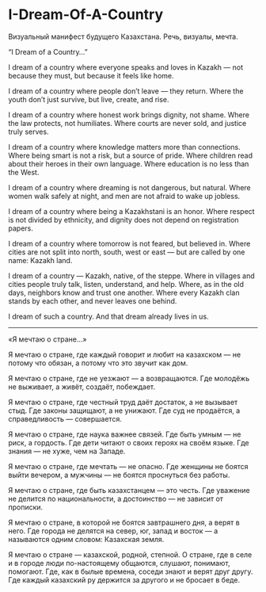 # I-Dream-Of-A-Country
Визуальный манифест будущего Казахстана. Речь, визуалы, мечта.


“I Dream of a Country…”

I dream of a country
where everyone speaks and loves in Kazakh —
not because they must,
but because it feels like home.

I dream of a country
where people don’t leave — they return.
Where the youth don’t just survive,
but live, create, and rise.

I dream of a country
where honest work brings dignity,
not shame.
Where the law protects,
not humiliates.
Where courts are never sold,
and justice truly serves.

I dream of a country
where knowledge matters more than connections.
Where being smart is not a risk,
but a source of pride.
Where children read about their heroes
in their own language.
Where education is no less than the West.

I dream of a country
where dreaming is not dangerous,
but natural.
Where women walk safely at night,
and men are not afraid to wake up jobless.

I dream of a country
where being a Kazakhstani is an honor.
Where respect is not divided by ethnicity,
and dignity does not depend on registration papers.

I dream of a country
where tomorrow is not feared,
but believed in.
Where cities are not split into north, south, west or east —
but are called by one name: Kazakh land.

I dream of a country — Kazakh, native, of the steppe.
Where in villages and cities
people truly talk,
listen, understand, and help.
Where, as in the old days,
neighbors know and trust one another.
Where every Kazakh clan
stands by each other,
and never leaves one behind.

I dream of such a country.
And that dream already lives in us.

-----------------------------

«Я мечтаю о стране…»

Я мечтаю о стране,
где каждый говорит и любит на казахском —
не потому что обязан,
а потому что это звучит как дом.

Я мечтаю о стране,
где не уезжают — а возвращаются.
Где молодёжь не выживает,
а живёт, создаёт, побеждает.

Я мечтаю о стране,
где честный труд даёт достаток,
а не вызывает стыд.
Где законы защищают,
а не унижают.
Где суд не продаётся,
а справедливость — совершается.

Я мечтаю о стране,
где наука важнее связей.
Где быть умным — не риск,
а гордость.
Где дети читают о своих героях
на своём языке.
Где знания — не хуже, чем на Западе.

Я мечтаю о стране,
где мечтать — не опасно.
Где женщины не боятся выйти вечером,
а мужчины — не боятся проснуться без работы.

Я мечтаю о стране,
где быть казахстанцем — это честь.
Где уважение не делится по национальности,
а достоинство — не зависит от прописки.

Я мечтаю о стране,
в которой не боятся завтрашнего дня,
а верят в него.
Где города не делятся на север, юг, запад и восток —
а называются одним словом: Казахская земля.

Я мечтаю о стране — казахской, родной, степной.
О стране, где в селе и в городе
люди по-настоящему общаются,
слушают, понимают, помогают.
Где, как в былые времена,
соседи знают и верят друг другу.
Где каждый казахский ру
держится за другого
и не бросает в беде.
